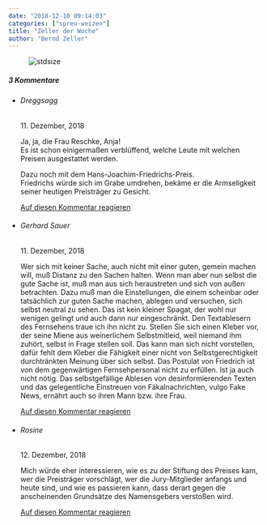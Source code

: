 ```yaml
---
date: "2018-12-10 09:14:03"
categories: ["spreu-weizen"]
title: "Zeller der Woche"
author: "Bernd Zeller"
---
```



<figure>
<img src="https://www.publicomag.com/wp-content/uploads/2018/12/Jrünalismus.jpg" alt=stdsize>
</figure>


<!--more-->
<h5 class="comments-h">
3 Kommentare </h5>
<ul class="commentlist">
<li class="comment even thread-even depth-1 clearfix" id="li-comment-6930">
<h6 class="author">Dreggsagg</h6> <span class="date">11. Dezember, 2018</span>



Ja, ja, die Frau Reschke, Anja!<br>
Es ist schon einigermaßen verblüffend, welche Leute mit welchen Preisen ausgestattet werden.

Dazu noch mit dem Hans-Joachim-Friedrichs-Preis.<br>
Friedrichs würde sich im Grabe umdrehen, bekäme er die Armseligkeit seiner heutigen Preisträger zu Gesicht.

<a rel="nofollow" class="comment-reply-link" href="#comment-6930" data-commentid="6930" data-postid="7929" data-belowelement="comment-6930" data-respondelement="respond" data-replyto="Antworte auf Dreggsagg" aria-label="Antworte auf Dreggsagg">Auf diesen Kommentar reagieren</a> 


</li>
<li class="comment odd alt thread-odd thread-alt depth-1 clearfix" id="li-comment-6939">
<h6 class="author">Gerhard Sauer</h6> <span class="date">11. Dezember, 2018</span>



Wer sich mit keiner Sache, auch nicht mit einer guten, gemein machen will, muß Distanz zu den Sachen halten. Wenn man aber nun selbst die gute Sache ist, muß man aus sich heraustreten und sich von außen betrachten. Dazu muß man die Einstellungen, die einem scheinbar oder tatsächlich zur guten Sache machen, ablegen und versuchen, sich selbst neutral zu sehen. Das ist kein kleiner Spagat, der wohl nur wenigen gelingt und auch dann nur eingeschränkt. Den Textablesern des Fernsehens traue ich ihn nicht zu. Stellen Sie sich einen Kleber vor, der seine Miene aus weinerlichem Selbstmitleid, weil niemand ihm zuhört, selbst in Frage stellen soll. Das kann man sich nicht vorstellen, dafür fehlt dem Kleber die Fähigkeit einer nicht von Selbstgerechtigkeit durchtränkten Meinung über sich selbst. Das Postulat von Friedrich ist von dem gegenwärtigen Fernsehpersonal nicht zu erfüllen. Ist ja auch nicht nötig. Das selbstgefällige Ablesen von desinformierenden Texten und das gelegentliche Einstreuen von Fäkalnachrichten, vulgo Fake News, ernährt auch so ihren Mann bzw. ihre Frau.

<a rel="nofollow" class="comment-reply-link" href="#comment-6939" data-commentid="6939" data-postid="7929" data-belowelement="comment-6939" data-respondelement="respond" data-replyto="Antworte auf Gerhard Sauer" aria-label="Antworte auf Gerhard Sauer">Auf diesen Kommentar reagieren</a> 


</li>
<li class="comment even thread-even depth-1 clearfix" id="li-comment-6955">
<h6 class="author">Rosine</h6> <span class="date">12. Dezember, 2018</span>



Mich würde eher interessieren, wie es zu der Stiftung des Preises kam, wer die Preisträger vorschlägt, wer die Jury-Mitglieder anfangs und heute sind, und wie es passieren kann, dass derart gegen die anscheinenden Grundsätze des Namensgebers verstoßen wird.

<a rel="nofollow" class="comment-reply-link" href="#comment-6955" data-commentid="6955" data-postid="7929" data-belowelement="comment-6955" data-respondelement="respond" data-replyto="Antworte auf Rosine" aria-label="Antworte auf Rosine">Auf diesen Kommentar reagieren</a> 


</li>
</ul>
